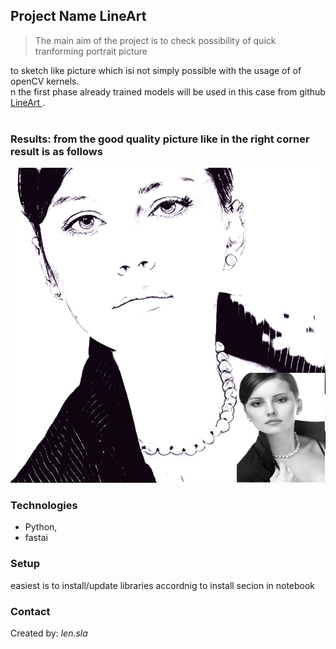 ## Project Name LineArt
> <p>The main aim of the project is to check possibility of quick tranforming portrait picture 
to sketch like picture which isi not simply possible with the usage of of openCV kernels. <br>
n the first phase already trained models will be used in this case from github [LineArt ](https://github.com/vijishmadhavan/ArtLine) .<br>
<br>


### Results: from the good quality picture like in the right corner result is as follows

![### source-result ](art.jpg)



### Technologies
* Python, 
* fastai


### Setup
easiest is to install/update libraries accordnig to install secion in notebook




### Contact
Created by: _len.sla_


